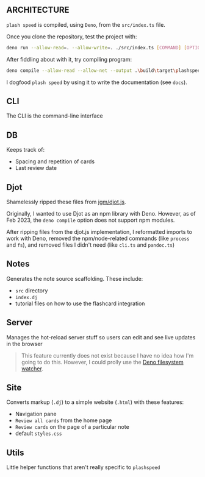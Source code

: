## ARCHITECTURE

`plash speed` is compiled, using `Deno`, from the `src/index.ts` file.

Once you clone the repository, test the project with:

```bash
deno run --allow-read=. --allow-write=. ./src/index.ts [COMMAND] [OPTION]
```

After fiddling about with it, try compiling program:

```bash
deno compile --allow-read --allow-net --output .\build\target\plashspeed .\src\index.ts
```

I dogfood `plash speed` by using it to write the documentation (see `docs`).

## CLI

The CLI is the command-line interface

## DB

Keeps track of:

- Spacing and repetition of cards
- Last review date

## Djot

Shamelessly ripped these files from [jgm/djot.js](https://github.com/jgm/djot.js).

Originally, I wanted to use Djot as an npm library with Deno.
However, as of Feb 2023, the `deno compile` option does not support npm modules.

After ripping files from the djot.js implementation, I reformatted imports to work with Deno, 
removed the npm/node-related commands (like `process` and `fs`), and removed files I didn't need (like `cli.ts` and `pandoc.ts`)

## Notes

Generates the note source scaffolding. These include:

- `src` directory
- `index.dj`
- tutorial files on how to use the flashcard integration

## Server

Manages the hot-reload server stuff so users can edit and see live updates in the browser

> This feature currently does not exist because I have no idea how I'm going to do this.
> However, I could prolly use the [Deno filesystem watcher](https://deno.land/manual@v1.26.2/examples/file_system_events).

## Site 

Converts markup (`.dj`) to a simple website (`.html`) with these features:

- Navigation pane
- `Review all cards` from the home page
- `Review cards` on the page of a particular note
- default `styles.css`

## Utils

Little helper functions that aren't really specific to `plashspeed`